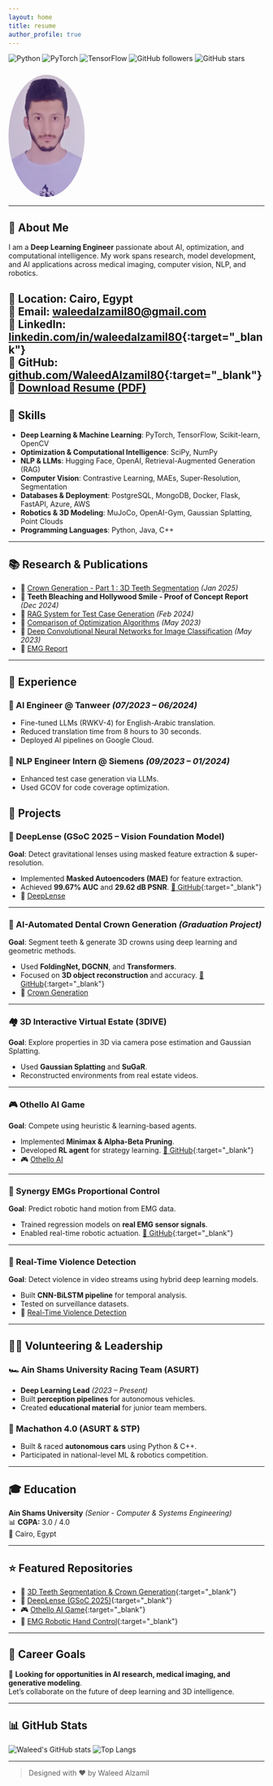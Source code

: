 ```yaml
---
layout: home
title: resume
author_profile: true
---
```


![Python](https://img.shields.io/badge/Python-3776AB?style=flat&logo=python&logoColor=white)
![PyTorch](https://img.shields.io/badge/PyTorch-EE4C2C?style=flat&logo=pytorch&logoColor=white)
![TensorFlow](https://img.shields.io/badge/TensorFlow-FF6F00?style=flat&logo=tensorflow&logoColor=white)
![GitHub followers](https://img.shields.io/github/followers/WaleedAlzamil80?style=social)
![GitHub stars](https://img.shields.io/github/stars/WaleedAlzamil80?style=social)

<img src="assets/profile.jpg" alt="Profile" width="150" style="border-radius: 50%; margin-top: 10px;">

---

## 🧠 About Me

I am a **Deep Learning Engineer** passionate about AI, optimization, and computational intelligence. My work spans research, model development, and AI applications across medical imaging, computer vision, NLP, and robotics.

📍 **Location:** Cairo, Egypt  
📧 **Email:** [waleedalzamil80@gmail.com](mailto:waleedalzamil80@gmail.com)  
🔗 **LinkedIn:** [linkedin.com/in/waleedalzamil80](https://linkedin.com/in/waleedalzamil80){:target="_blank"}  
🔗 **GitHub:** [github.com/WaleedAlzamil80](https://github.com/WaleedAlzamil80){:target="_blank"}
📄 [Download Resume (PDF)](resume.pdf)
---

## 🧰 Skills

- **Deep Learning & Machine Learning**: PyTorch, TensorFlow, Scikit-learn, OpenCV  
- **Optimization & Computational Intelligence**: SciPy, NumPy  
- **NLP & LLMs**: Hugging Face, OpenAI, Retrieval-Augmented Generation (RAG)  
- **Computer Vision**: Contrastive Learning, MAEs, Super-Resolution, Segmentation  
- **Databases & Deployment**: PostgreSQL, MongoDB, Docker, Flask, FastAPI, Azure, AWS  
- **Robotics & 3D Modeling**: MuJoCo, OpenAI-Gym, Gaussian Splatting, Point Clouds  
- **Programming Languages**: Python, Java, C++

---

## 📚 Research & Publications
 
- 📄 [Crown Generation - Part 1 : 3D Teeth Segmentation](publications/CrownGeneration_part_1.pdf) *(Jan 2025)*  
- 📄 **Teeth Bleaching and Hollywood Smile - Proof of Concept Report** *(Dec 2024)*
- 📄 [RAG System for Test Case Generation](publications/rag.pdf) *(Feb 2024)*  
- 📄 [Comparison of Optimization Algorithms](publications/MileStone1.pdf) *(May 2023)*  
- 📄 [Deep Convolutional Neural Networks for Image Classification](publications/MileStone2.pdf) *(May 2023)*  
- 📄 [EMG Report](publications/EMG_report.pdf)

---

## 💼 Experience

### 🔹 AI Engineer @ Tanweer *(07/2023 – 06/2024)*
- Fine-tuned LLMs (RWKV-4) for English-Arabic translation.
- Reduced translation time from 8 hours to 30 seconds.
- Deployed AI pipelines on Google Cloud.

### 🔹 NLP Engineer Intern @ Siemens *(09/2023 – 01/2024)*
- Enhanced test case generation via LLMs.
- Used GCOV for code coverage optimization.


## 🚀 Projects

### 🧬 DeepLense (GSoC 2025 – Vision Foundation Model)
**Goal**: Detect gravitational lenses using masked feature extraction & super-resolution.

<!--img src="assets/deeplense.gif" alt="DeepLense Project" width="100%"-->

- Implemented **Masked Autoencoders (MAE)** for feature extraction.
- Achieved **99.67% AUC** and **29.62 dB PSNR**. [🔗 GitHub](https://github.com/WaleedAlzamil80/deeplense25){:target="_blank"}
- 🔭 [DeepLense](projects/deeplense.md)

---

### 🦷 AI-Automated Dental Crown Generation *(Graduation Project)*  
**Goal**: Segment teeth & generate 3D crowns using deep learning and geometric methods.

<!--img src="assets/3dcrown_pipeline.png" alt="3D Crown Generation" width="100%"-->

- Used **FoldingNet, DGCNN**, and **Transformers**.
- Focused on **3D object reconstruction** and accuracy. [🔗 GitHub](https://github.com/WaleedAlzamil80/3DModels){:target="_blank"}
- 🦷 [Crown Generation](projects/crown.md)

---

### 🏘️ 3D Interactive Virtual Estate (3DIVE)
**Goal**: Explore properties in 3D via camera pose estimation and Gaussian Splatting.

<!--img src="assets/3dive.gif" alt="3DIVE" width="100%"-->

- Used **Gaussian Splatting** and **SuGaR**.
- Reconstructed environments from real estate videos.

---

### 🎮 Othello AI Game
**Goal**: Compete using heuristic & learning-based agents.

<!--img src="assets/othello_ai.png" alt="Othello AI" width="100%"-->

- Implemented **Minimax & Alpha-Beta Pruning**.
- Developed **RL agent** for strategy learning. [🔗 GitHub](https://github.com/WaleedAlzamil80/Othello-AI){:target="_blank"}
- 🎮 [Othello AI](projects/othello-ai.md)

---

### 🦾 Synergy EMGs Proportional Control
**Goal**: Predict robotic hand motion from EMG data.

<!-- img src="assets/emg_hand.gif" alt="EMG Project" width="100%"-->

- Trained regression models on **real EMG sensor signals**.
- Enabled real-time robotic actuation. [🔗 GitHub](https://github.com/WaleedAlzamil80/EMG_Synergy_project){:target="_blank"}

---

### 🎥 Real-Time Violence Detection
**Goal**: Detect violence in video streams using hybrid deep learning models.

<!-- img src="assets/violence_detection.gif" alt="Violence Detection" width="100%"-->

- Built **CNN-BiLSTM pipeline** for temporal analysis.
- Tested on surveillance datasets.
- 🚨 [Real-Time Violence Detection](projects/realtimeviolencedetection.md)

---

## 👨‍🏫 Volunteering & Leadership

### 🏎️ Ain Shams University Racing Team (ASURT)
- **Deep Learning Lead** *(2023 – Present)*
- Built **perception pipelines** for autonomous vehicles.
- Created **educational material** for junior team members.

### 🤖 Machathon 4.0 (ASURT & STP)
- Built & raced **autonomous cars** using Python & C++.
- Participated in national-level ML & robotics competition.

---

## 🎓 Education

**Ain Shams University** *(Senior - Computer & Systems Engineering)*  
📊 **CGPA:** 3.0 / 4.0  
📍 Cairo, Egypt  

---

## ⭐ Featured Repositories

- 🦷 [3D Teeth Segmentation & Crown Generation](https://github.com/WaleedAlzamil80/3DModels){:target="_blank"}  
- 🔭 [DeepLense (GSoC 2025)](https://github.com/WaleedAlzamil80/deeplense25/){:target="_blank"}  
- 🎮 [Othello AI Game](https://github.com/WaleedAlzamil80/Othello-AI){:target="_blank"}  
- 🦾 [EMG Robotic Hand Control](https://github.com/WaleedAlzamil80/EMG_Synergy_project){:target="_blank"}

---

## 🎯 Career Goals

🚀 **Looking for opportunities in AI research, medical imaging, and generative modeling**.  
Let’s collaborate on the future of deep learning and 3D intelligence.

---

## 📊 GitHub Stats

![Waleed's GitHub stats](https://github-readme-stats.vercel.app/api?username=WaleedAlzamil80&show_icons=true&theme=default)
![Top Langs](https://github-readme-stats.vercel.app/api/top-langs/?username=WaleedAlzamil80&layout=compact&theme=default)

---

> Designed with ❤️ by Waleed Alzamil